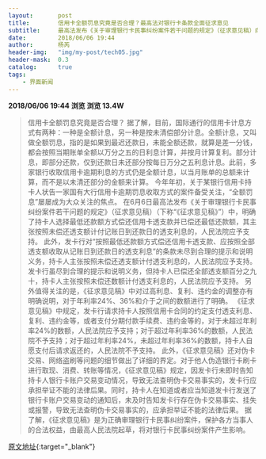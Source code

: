 ```yaml
---
layout:       post
title:        信用卡全额罚息究竟是否合理？最高法对银行卡条款全面征求意见
subtitle:     最高法发布《关于审理银行卡民事纠纷案件若干问题的规定》（征求意见稿）向社会公开征求意见的公告，其中涉及到的信用卡全额罚息，对过高利息、复利、违约金的调整亦有明确说明。
date:         2018/06/06 19:44
author:       杨芮
header-img:   "img/my-post/tech05.jpg"
header-mask:  0.3
catalog:      true
tags:
    - 界面新闻
---
```


**2018/06/06 19:44**  **浏览 浏览 13.4W**

> 信用卡全额罚息究竟是否合理？
据了解，目前，国际通行的信用卡计息方式有两种：一种是全额计息，另一种是按未清偿部分计息。全额计息，又叫做全额罚息，指的是如果到最迟还款日，未能全额还款，就算是差一分钱，都会按照当期账单全额以万分之五的日利息计算，并按月计算复利。部分计息，即部分还款，仅到还款日未还部分按每日万分之五利息计息。此前，多家银行收取信用卡逾期利息的方式仍是全额计息，以当月账单的总额来计算，而不是以未清还部分的金额来计算。
今年年初，关于某银行信用卡持卡人状告一家国有大行信用卡逾期罚息收取方式的案件备受关注，“全额罚息”屡屡成为大众关注的焦点。
在6月6日最高法发布《关于审理银行卡民事纠纷案件若干问题的规定》（征求意见稿）（下称“《征求意见稿》”）中，明确了持卡人选择最低还款额方式偿还信用卡透支款并已偿还最低还款额，其主张按照未偿还透支额计付记账日到还款日的透支利息的，人民法院应予支持。
此外，发卡行对“按照最低还款额方式偿还信用卡透支款、应按照全部透支额收取从记账日到还款日的透支利息”的条款未尽到合理的提示和说明义务，持卡人主张按照未偿还透支额计付透支利息的，人民法院应予支持。发卡行虽尽到合理的提示和说明义务，但持卡人已偿还全部透支额百分之九十，持卡人主张按照未偿还数额计付透支利息的，人民法院应予支持。
另外值得关注的是，《征求意见稿》中对过高利息、复利、违约金的调整亦有明确说明，对于年利率24%、36%和介于之间的数额进行了明确。
《征求意见稿》中规定，发卡行请求持卡人按照信用卡合同的约定支付透支利息、复利、违约金等，或者支付分期付款手续费、违约金等的，对于未超过年利率24%的数额，人民法院应予支持；对于超过年利率36%的数额，人民法院不予支持；对于超过年利率24%，未超过年利率36%的数额，持卡人自愿支付后请求返还的，人民法院不予支持。
此外，《征求意见稿》还对伪卡交易、网络盗刷等问题的细节做出了详细的界定。对于他人伪造银行卡刷卡进行取现、消费、转账等情况，《征求意见稿》规定，因发卡行未即时告知持卡人银行卡账户交易变动情况，导致无法查明伪卡交易事实的，发卡行应承担举证不能的法律后果。同时，持卡人在知道或者应当知道发卡行发送了银行卡账户交易变动的通知后，未及时告知发卡行存在伪卡交易事实、挂失或报警，导致无法查明伪卡交易事实的，应承担举证不能的法律后果。
据了解，《征求意见稿》是为正确审理银行卡民事纠纷案件，保护各方当事人的合法权益，由最高人民法院起草，将对银行卡民事纠纷案件产生影响。



[原文地址](http://www.jiemian.com/article/2206202.html){:target="_blank"}


